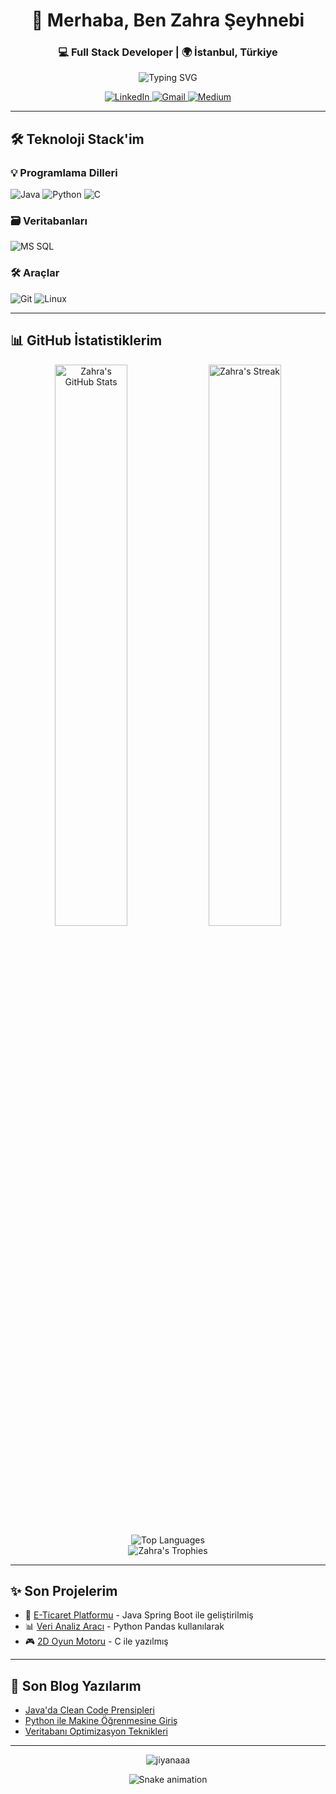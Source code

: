 <h1 align="center">🌟 Merhaba, Ben Zahra Şeyhnebi</h1>
<h3 align="center">💻 Full Stack Developer | 🌍 İstanbul, Türkiye</h3>

<div align="center">
  <img src="https://readme-typing-svg.demolab.com?font=Fira+Code&pause=1000&color=6B46C1&center=true&vCenter=true&width=435&lines=Kod+Sanatçısı;Problem+Çözücü;Sürekli+Öğrenen" alt="Typing SVG" />
</div>

<p align="center">
  <a href="https://www.linkedin.com/in/zahra-şeyhnebi-aa52442a8/" target="_blank">
    <img src="https://img.shields.io/badge/LinkedIn-0A66C2?style=for-the-badge&logo=linkedin&logoColor=white" alt="LinkedIn"/>
  </a>
  <a href="mailto:zahra@example.com">
    <img src="https://img.shields.io/badge/Gmail-EA4335?style=for-the-badge&logo=gmail&logoColor=white" alt="Gmail"/>
  </a>
  <a href="https://medium.com/@zahrasheyhnebi" target="_blank">
    <img src="https://img.shields.io/badge/Medium-12100E?style=for-the-badge&logo=medium&logoColor=white" alt="Medium"/>
  </a>
</p>

---

## 🛠 Teknoloji Stack'im

### 💡 Programlama Dilleri
<p>
  <img src="https://img.shields.io/badge/Java-ED8B00?style=for-the-badge&logo=openjdk&logoColor=white" alt="Java"/>
  <img src="https://img.shields.io/badge/Python-3776AB?style=for-the-badge&logo=python&logoColor=white" alt="Python"/>
  <img src="https://img.shields.io/badge/C-00599C?style=for-the-badge&logo=c&logoColor=white" alt="C"/>
</p>

### 🗃️ Veritabanları
<p>
  <img src="https://img.shields.io/badge/Microsoft_SQL_Server-CC2927?style=for-the-badge&logo=microsoft-sql-server&logoColor=white" alt="MS SQL"/>
</p>

### 🛠️ Araçlar
<p>
  <img src="https://img.shields.io/badge/Git-F05032?style=for-the-badge&logo=git&logoColor=white" alt="Git"/>
  <img src="https://img.shields.io/badge/Linux-FCC624?style=for-the-badge&logo=linux&logoColor=black" alt="Linux"/>
</p>

---

## 📊 GitHub İstatistiklerim

<div align="center">
  <img width="48%" src="https://github-readme-stats.vercel.app/api?username=jiyanaaa&show_icons=true&theme=radical&count_private=true" alt="Zahra's GitHub Stats" />
  <img width="48%" src="https://github-readme-streak-stats.herokuapp.com/?user=jiyanaaa&theme=radical" alt="Zahra's Streak" />
</div>

<div align="center">
  <img src="https://github-readme-stats.vercel.app/api/top-langs/?username=jiyanaaa&layout=compact&theme=radical&langs_count=6" alt="Top Languages"/>
</div>

<div align="center">
  <img src="https://github-profile-trophy.vercel.app/?username=jiyanaaa&theme=onedark&row=2&column=3" alt="Zahra's Trophies"/>
</div>

---

## ✨ Son Projelerim
- 🔗 [E-Ticaret Platformu](https://github.com/jiyanaaa/e-ticaret) - Java Spring Boot ile geliştirilmiş
- 📊 [Veri Analiz Aracı](https://github.com/jiyanaaa/data-analysis) - Python Pandas kullanılarak
- 🎮 [2D Oyun Motoru](https://github.com/jiyanaaa/game-engine) - C ile yazılmış

---

## 📝 Son Blog Yazılarım
- [Java'da Clean Code Prensipleri](https://medium.com/@zahrasheyhnebi)
- [Python ile Makine Öğrenmesine Giriş](https://medium.com/@zahrasheyhnebi)
- [Veritabanı Optimizasyon Teknikleri](https://medium.com/@zahrasheyhnebi)

---

<p align="center">
  <img src="https://komarev.com/ghpvc/?username=jiyanaaa&label=Ziyaretçi%20Sayısı&color=6B46C1&style=flat" alt="jiyanaaa" />
</p>

<div align="center">
  <img src="https://github.com/jiyanaaa/jiyanaaa/blob/output/github-contribution-grid-snake.svg" alt="Snake animation"/>
</div>
